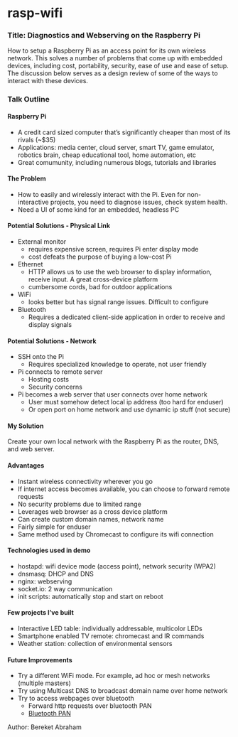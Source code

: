 # rasp-wifi

### Title: Diagnostics and Webserving on the Raspberry Pi
How to setup a Raspberry Pi as an access point for its own wireless network. This solves a number of problems that come up with embedded devices, including cost, portability, security, ease of use and ease of setup. The discussion below serves as a design review of some of the ways to interact with these devices.


### Talk Outline

#### Raspberry Pi
 * A credit card sized computer that’s significantly cheaper than most of its rivals (~$35)
 * Applications: media center, cloud server, smart TV, game emulator, robotics brain, cheap educational tool, home automation, etc
 * Great comumunity, including numerous blogs, tutorials and libraries

#### The Problem
 * How to easily and wirelessly interact with the Pi. Even for non-interactive projects, you need to diagnose issues, check system health. 
 * Need a UI of some kind for an embedded, headless PC

#### Potential Solutions - Physical Link
 * External monitor
   * requires expensive screen, requires Pi enter display mode
   * cost defeats the purpose of buying a low-cost Pi
 * Ethernet
   * HTTP allows us to use the web browser to display information, receive input. A great cross-device platform
   * cumbersome cords, bad for outdoor applications
 * WiFi
   * looks better but has signal range issues. Difficult to configure
 * Bluetooth
   * Requires a dedicated client-side application in order to receive and display signals

#### Potential Solutions - Network
 * SSH onto the Pi
   * Requires specialized knowledge to operate, not user friendly
 * Pi connects to remote server
   * Hosting costs
   * Security concerns
 * Pi becomes a web server that user connects over home network
   * User must somehow detect local ip address (too hard for enduser)
   * Or open port on home network and use dynamic ip stuff (not secure)

#### My Solution
Create your own local network with the Raspberry Pi as the router, DNS, and web server.

#### Advantages
 * Instant wireless connectivity wherever you go
 * If internet access becomes available, you can choose to forward remote requests
 * No security problems due to limited range
 * Leverages web browser as a cross device platform
 * Can create custom domain names, network name
 * Fairly simple for enduser
 * Same method used by Chromecast to configure its wifi connection

#### Technologies used in demo
 * hostapd: wifi device mode (access point), network security (WPA2)
 * dnsmasq: DHCP and DNS
 * nginx: webserving
 * socket.io: 2 way communication
 * init scripts: automatically stop and start on reboot

#### Few projects I’ve built
 * Interactive LED table: individually addressable, multicolor LEDs
 * Smartphone enabled TV remote: chromecast and IR commands
 * Weather station: collection of environmental sensors

#### Future Improvements
 * Try a different WiFi mode. For example, ad hoc or mesh networks (multiple masters)
 * Try using Multicast DNS to broadcast domain name over home network
 * Try to access webpages over bluetooth
   * Forward http requests over bluetooth PAN
   * [Bluetooth PAN](http://notes.pitfall.org/ip-over-bluetooth-to-a-raspberry-pi.html)


Author: Bereket Abraham
